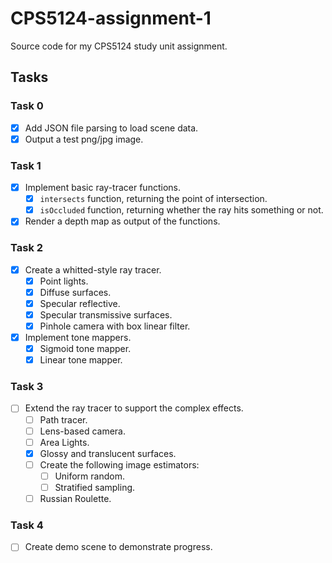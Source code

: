 # CPS5124-assignment-1
Source code for my CPS5124 study unit assignment.

## Tasks
### Task 0
- [x] Add JSON file parsing to load scene data.
- [x] Output a test png/jpg image.

### Task 1
- [x] Implement basic ray-tracer functions.
    - [x] `intersects` function, returning the point of intersection.
    - [x] `isOccluded` function, returning whether the ray hits something or not.
- [x] Render a depth map as output of the functions.

### Task 2

- [x] Create a whitted-style ray tracer.
    - [x] Point lights.
    - [x] Diffuse surfaces.
    - [x] Specular reflective.
    - [x] Specular transmissive surfaces.
    - [x] Pinhole camera with box linear filter.
- [x] Implement tone mappers.
    - [x] Sigmoid tone mapper.
    - [x] Linear tone mapper.

### Task 3
- [ ] Extend the ray tracer to support the complex effects.
    - [ ] Path tracer.
    - [ ] Lens-based camera.
    - [ ] Area Lights.
    - [x] Glossy and translucent surfaces.
    - [ ] Create the following image estimators:
        - [ ] Uniform random.
        - [ ] Stratified sampling.
    - [ ] Russian Roulette.

### Task 4
- [ ] Create demo scene to demonstrate progress.
